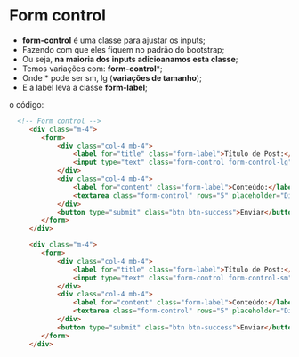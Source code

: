# Form control
- **form-control** é uma classe para ajustar os inputs;
- Fazendo com que eles fiquem no padrão do bootstrap;
- Ou seja, **na maioria dos inputs adicioanamos esta classe**;
- Temos variações com: **form-control***;
- Onde * pode ser sm, lg (**variações de tamanho**);
- E a label leva a classe **form-label**;

o código:
~~~html
  <!-- Form control -->
     <div class="m-4">
        <form>
            <div class="col-4 mb-4">
                <label for="title" class="form-label">Título de Post:</label>
                <input type="text" class="form-control form-control-lg" id="title" placeholder="Digite seu título">
            </div>
            <div class="col-4 mb-4">
                <label for="content" class="form-label">Conteúdo:</label>
                <textarea class="form-control" rows="5" placeholder="Digite o conteúdo do Post..."></textarea>
            </div>
            <button type="submit" class="btn btn-success">Enviar</button>
        </form>
     </div>

     <div class="m-4">
        <form>
            <div class="col-4 mb-4">
                <label for="title" class="form-label">Título de Post:</label>
                <input type="text" class="form-control form-control-sm" id="title2" placeholder="Digite seu título">
            </div>
            <div class="col-4 mb-4">
                <label for="content" class="form-label">Conteúdo:</label>
                <textarea class="form-control" rows="5" placeholder="Digite o conteúdo do Post..."></textarea>
            </div>
            <button type="submit" class="btn btn-success">Enviar</button>
        </form>
     </div>
~~~